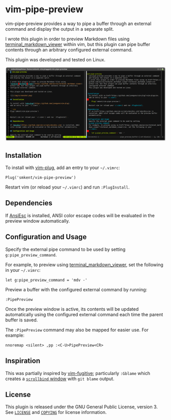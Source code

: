 # vim-pipe-preview

vim-pipe-preview provides a way to pipe a buffer through an external command
and display the output in a separate split.

I wrote this plugin in order to preview Markdown files using
[terminal_markdown_viewer](https://github.com/axiros/terminal_markdown_viewer)
within vim, but this plugin can pipe buffer contents through an arbitrary
configured external command.

This plugin was developed and tested on Linux.

![](/img/screenshot.png)

## Installation

To install with [vim-plug](https://github.com/junegunn/vim-plug),
add an entry to your `~/.vimrc`:

```vim
Plug('smkent/vim-pipe-preview')
```

Restart vim (or reload your `~/.vimrc`) and run `:PlugInstall`.

## Dependencies

If [AnsiEsc](https://github.com/vim-scripts/AnsiEsc.vim) is installed, ANSI
color escape codes will be evaluated in the preview window automatically.

## Configuration and Usage

Specify the external pipe command to be used by setting
`g:pipe_preview_command`.

For example, to preview using
[terminal_markdown_viewer](https://github.com/axiros/terminal_markdown_viewer),
set the following in your `~/.vimrc`:

```vim
let g:pipe_preview_command = 'mdv -'
```

Preview a buffer with the configured external command by running:

```vim
:PipePreview
```

Once the preview window is active, its contents will be updated automatically
using the configured external command each time the parent buffer is saved.

The `:PipePreview` command may also be mapped for easier use. For example:

```vim
nnoremap <silent> ,pp :<C-U>PipePreview<CR>
```

## Inspiration

This was partially inspired by
[vim-fugitive](https://github.com/tpope/vim-fugitive); particularly `:Gblame`
which creates a [`scrollbind`
window](http://vim.wikia.com/wiki/Scrolling_synchronously) with `git blame`
output.

## License

This plugin is released under the GNU General Public License, version 3. See
[`LICENSE`](/LICENSE) and [`COPYING`](/COPYING) for license information.
